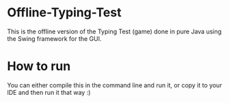 # Offline-Typing-Test

This is the offline version of the Typing Test (game) done in pure Java using the Swing framework for the GUI.

# How to run

You can either compile this in the command line and run it, or copy it to your IDE and then run it that way :)

